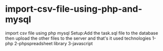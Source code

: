 # import-csv-file-using-php-and-mysql
import csv file using  php mysql
Setup:Add the task.sql file to the database then upload the other files to the server and that's it
used technologies
1-php 
2-phpspreadsheet library
3-javascript
